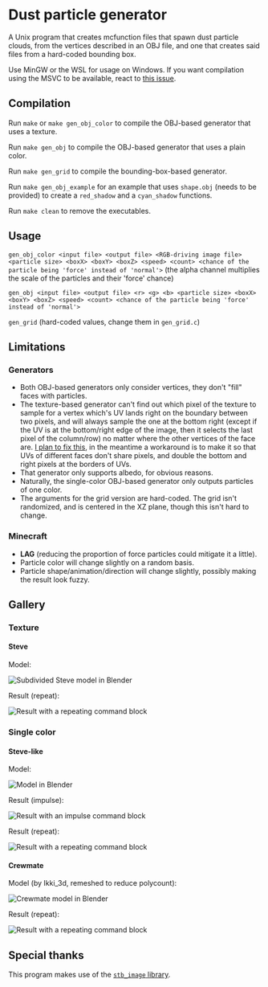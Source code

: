 # Dust particle generator

A Unix program that creates mcfunction files that spawn dust particle clouds, from the vertices described in an OBJ file, and one that creates said files from a hard-coded bounding box.

Use MinGW or the WSL for usage on Windows. If you want compilation using the MSVC to be available, react to [this issue](https://github.com/Alluysl/minecraft-dust-cloud-generator/issues/3).

## Compilation

Run `make` or `make gen_obj_color` to compile the OBJ-based generator that uses a texture.

Run `make gen_obj` to compile the OBJ-based generator that uses a plain color.

Run `make gen_grid` to compile the bounding-box-based generator.

Run `make gen_obj_example` for an example that uses `shape.obj` (needs to be provided) to create a `red_shadow` and a `cyan_shadow` functions.

Run `make clean` to remove the executables.

## Usage

`gen_obj_color <input file> <output file> <RGB-driving image file> <particle size> <boxX> <boxY> <boxZ> <speed> <count> <chance of the particle being 'force' instead of 'normal'>` (the alpha channel multiplies the scale of the particles and their 'force' chance)

`gen_obj <input file> <output file> <r> <g> <b> <particle size> <boxX> <boxY> <boxZ> <speed> <count> <chance of the particle being 'force' instead of 'normal'>`

`gen_grid` (hard-coded values, change them in `gen_grid.c`)

## Limitations

### Generators

* Both OBJ-based generators only consider vertices, they don't "fill" faces with particles.
* The texture-based generator can't find out which pixel of the texture to sample for a vertex which's UV lands right on the boundary between two pixels, and will always sample the one at the bottom right (except if the UV is at the bottom/right edge of the image, then it selects the last pixel of the column/row) no matter where the other vertices of the face are. [I plan to fix this](https://github.com/Alluysl/minecraft-dust-cloud-generator/issues), in the meantime a workaround is to make it so that UVs of different faces don't share pixels, and double the bottom and right pixels at the borders of UVs.
* That generator only supports albedo, for obvious reasons.
* Naturally, the single-color OBJ-based generator only outputs particles of one color.
* The arguments for the grid version are hard-coded. The grid isn't randomized, and is centered in the XZ plane, though this isn't hard to change.

### Minecraft

* **LAG** (reducing the proportion of force particles could mitigate it a little).
* Particle color will change slightly on a random basis.
* Particle shape/animation/direction will change slightly, possibly making the result look fuzzy.

## Gallery

### Texture

#### Steve

Model:

![Subdivided Steve model in Blender](img/steve_model.png)

Result (repeat):

![Result with a repeating command block](img/steve_repeat.png)

### Single color

#### Steve-like

Model:

![Model in Blender](img/steve_omni_model.png)

Result (impulse):

![Result with an impulse command block](img/steve_omni_impulse.png)

Result (repeat):

![Result with a repeating command block](img/steve_omni_repeat.png)

#### Crewmate

Model (by Ikki_3d, remeshed to reduce polycount):

![Crewmate model in Blender](img/crewmate_model.png)

Result (repeat):

![Result with a repeating command block](img/crewmate_repeat.png)

## Special thanks

This program makes use of the [`stb_image` library](https://github.com/nothings/stb/blob/master/stb_image.h).
